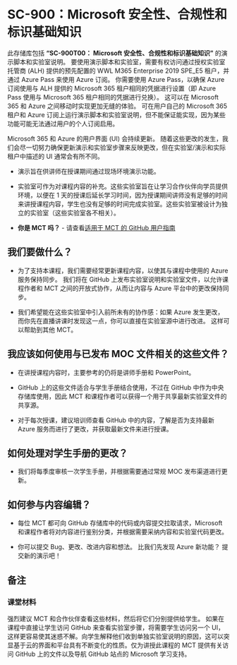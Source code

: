 ﻿# SC-900：Microsoft 安全性、合规性和标识基础知识

此存储库包括 **“SC-900T00： Microsoft 安全性、合规性和标识基础知识”** 的演示脚本和实验室说明。  要使用演示脚本和实验室，需要有权访问通过授权实验室托管商 (ALH) 提供的预先配置的 WWL M365 Enterprise 2019 SPE_E5 租户，并通过 Azure Pass 来使用 Azure 订阅。  你需要使用 Azure Pass，以确保 Azure 订阅使用与 ALH 提供的 Microsoft 365 租户相同的凭据进行设置（即 Azure Pass 使用与 Microsoft 365 租户相同的凭据进行兑换）。  这可以在 Microsoft 365 和 Azure 之间移动时实现更加无缝的体验。  可在用户自己的 Microsoft 365 租户和 Azure 订阅上运行演示脚本和实验室说明，但不能保证能实现，因为某些功能可能无法通过用户的个人订阅启用。

Microsoft 365 和 Azure 的用户界面 (UI) 会持续更新。  随着这些更改的发生，我们会尽一切努力确保更新演示和实验室步骤来反映更改，但在实验室/演示和实际租户中描述的 UI 通常会有所不同。 

- 演示旨在供讲师在授课期间通过现场环境演示功能。  

- 实验室可作为对课程内容的补充。这些实验室旨在让学习合作伙伴向学员提供环境，以便在 1 天的授课后延长学习时间，因为授课期间讲师没有足够的时间来讲授课程内容，学生也没有足够的时间完成实验室。这些实验室被设计为独立的实验室（这些实验室各不相关）。

- **你是 MCT 吗？** - 请查看[适用于 MCT 的 GitHub 用户指南](https://microsoftlearning.github.io/MCT-User-Guide-ZH/)


## 我们要做什么？

- 为了支持本课程，我们需要经常更新课程内容，以使其与课程中使用的 Azure 服务保持同步。  我们将在 GitHub 上发布实验室说明和实验室文件，以允许课程作者和 MCT 之间的开放式协作，从而让内容与 Azure 平台中的更改保持同步。

- 我们希望能在这些实验室中引入前所未有的协作感：如果 Azure 发生更改，而你先在直播讲课时发现这一点，你可以直接在实验室源中进行改进。  这样可以帮助到其他 MCT。

## 我应该如何使用与已发布 MOC 文件相关的这些文件？

- 在讲授课程内容时，主要参考的仍将是讲师手册和 PowerPoint。

- GitHub 上的这些文件适合与学生手册结合使用，不过在 GitHub 中作为中央存储库使用，因此 MCT 和课程作者可以获得一个用于共享最新实验室文件的共享源。

- 对于每次授课，建议培训师查看 GitHub 中的内容，了解是否为支持最新 Azure 服务而进行了更改，并获取最新文件来进行授课。

## 如何处理对学生手册的更改？

- 我们将每季度审核一次学生手册，并根据需要通过常规 MOC 发布渠道进行更新。

## 如何参与内容编辑？

- 每位 MCT 都可向 GitHub 存储库中的代码或内容提交拉取请求，Microsoft 和课程作者将对内容进行鉴别分类，并根据需要采纳内容和实验室代码更改。

- 你可以提交 Bug、更改、改进内容和想法。  比我们先发现 Azure 新功能？  提交新的演示吧！

## 备注

### 课堂材料

强烈建议 MCT 和合作伙伴查看这些材料，然后将它们分别提供给学生。  如果在课程中直接让学生访问 GitHub 来查看实验室步骤，将需要学生访问另一个 UI，这样更容易使其迷惑不解。向学生解释他们收到单独实验室说明的原因，这可以突显基于云的界面和平台具有不断变化的性质。仅为讲授此课程的 MCT 提供有关访问 GitHub 上的文件以及导航 GitHub 站点的 Microsoft 学习支持。
